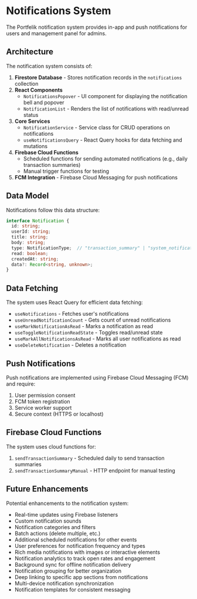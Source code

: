 # Notifications System

The Portfelik notification system provides in-app and push notifications for users and management panel for admins.

## Architecture

The notification system consists of:

1. **Firestore Database** - Stores notification records in the `notifications` collection
2. **React Components**
   - `NotificationsPopover` - UI component for displaying the notification bell and popover
   - `NotificationList` - Renders the list of notifications with read/unread status
3. **Core Services**
   - `NotificationService` - Service class for CRUD operations on notifications
   - `useNotificationsQuery` - React Query hooks for data fetching and mutations
4. **Firebase Cloud Functions**
   - Scheduled functions for sending automated notifications (e.g., daily transaction summaries)
   - Manual trigger functions for testing
5. **FCM Integration** - Firebase Cloud Messaging for push notifications

## Data Model

Notifications follow this data structure:
```typescript
interface Notification {
  id: string;
  userId: string;
  title: string;
  body: string;
  type: NotificationType;  // "transaction_summary" | "system_notification"
  read: boolean;
  createdAt: string;
  data?: Record<string, unknown>;
}
```

## Data Fetching

The system uses React Query for efficient data fetching:

- `useNotifications` - Fetches user's notifications
- `useUnreadNotificationCount` - Gets count of unread notifications
- `useMarkNotificationAsRead` - Marks a notification as read
- `useToggleNotificationReadState` - Toggles read/unread state
- `useMarkAllNotificationsAsRead` - Marks all user notifications as read
- `useDeleteNotification` - Deletes a notification

## Push Notifications

Push notifications are implemented using Firebase Cloud Messaging (FCM) and require:

1. User permission consent
2. FCM token registration
3. Service worker support
4. Secure context (HTTPS or localhost)

## Firebase Cloud Functions

The system uses cloud functions for:

1. `sendTransactionSummary` - Scheduled daily to send transaction summaries
2. `sendTransactionSummaryManual` - HTTP endpoint for manual testing

## Future Enhancements

Potential enhancements to the notification system:
- Real-time updates using Firebase listeners
- Custom notification sounds
- Notification categories and filters
- Batch actions (delete multiple, etc.)
- Additional scheduled notifications for other events
- User preferences for notification frequency and types
- Rich media notifications with images or interactive elements
- Notification analytics to track open rates and engagement
- Background sync for offline notification delivery
- Notification grouping for better organization
- Deep linking to specific app sections from notifications
- Multi-device notification synchronization
- Notification templates for consistent messaging